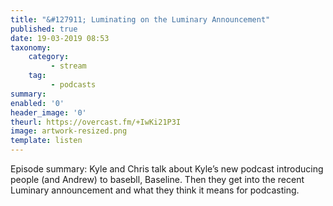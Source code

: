 ```yaml
---
title: "&#127911; Luminating on the Luminary Announcement"
published: true
date: 19-03-2019 08:53
taxonomy:
    category:
         - stream
    tag:
         - podcasts
summary:
enabled: '0'
header_image: '0'
theurl: https://overcast.fm/+IwKi21P3I
image: artwork-resized.png
template: listen
---
```

 
Episode summary: Kyle and Chris talk about Kyle’s new podcast introducing people (and Andrew) to basebll, Baseline. Then they get into the recent Luminary announcement and what they think it means for podcasting.
